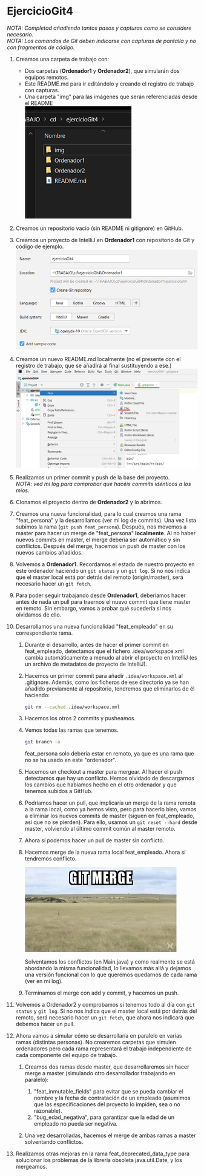 # EjercicioGit4

*NOTA: Completad añadiendo tantos pasos y capturas como se considere necesario.*  
*NOTA: Los comandos de Git deben indicarse con capturas de pantalla y no con fragmentos de código.*

1. Creamos una carpeta de trabajo con:
    - Dos carpetas (**Ordenador1** y **Ordenador2**), que simularán dos equipos remotos.
    - Este README.md para ir editándolo y creando el registro de trabajo con capturas.
    - Una carpeta "img" para las imágenes que serán referenciadas desde el README  
   ![carpetas iniciales](img/1.png)  
  
2. Creamos un repositorio vacío (sin README ni gitignore) en GitHub.  

3. Creamos un proyecto de IntelliJ en **Ordenador1** con repositorio de Git y código de ejemplo.
    ![creación proyecto](img/2.png)

4. Creamos un nuevo README.md localmente (no el presente con el registro de trabajo, que se añadirá al final sustituyendo a ese.)
    ![creación proyecto](img/3.png)

5. Realizamos un primer commit y push de la base del proyecto.  
*NOTA: ved mi log para comprobar que hacéis commits idénticos a los míos.*

6. Clonamos el proyecto dentro de **Ordenador2** y lo abrimos.

7. Creamos una nueva funcionalidad, para lo cual creamos una rama "feat_persona" y la desarrollamos (ver mi log de commits). Una vez lista subimos la rama (```git push feat_persona```). Después, nos movemos a master para hacer un merge de "feat_persona" **localmente**. Al no haber nuevos commits en master, el merge debería ser automático y sin conflictos. Después del merge, hacemos un push de master con los nuevos cambios añadidos.

8. Volvemos a **Ordenador1**. Recordamos el estado de nuestro proyecto en este ordenador haciendo un ```git status``` y un ```git log```. Si no nos indica que el master local está por detrás del remoto (origin/master), será necesario hacer un ```git fetch```.

9. Para poder seguir trabajando desde **Ordenador1**, deberíamos hacer antes de nada un pull para traernos el nuevo commit que tiene master en remoto. Sin embargo, vamos a probar qué sucedería si nos olvidamos de ello.

10. Desarrollamos una nueva funcionalidad "feat_empleado" en su correspondiente rama.

    1. Durante el desarrollo, antes de hacer el primer commit en feat_empleado, detectamos que el fichero .idea/workspace.xml cambia automáticamente a menudo al abrir el proyecto en IntelliJ (es un archivo de metadatos de proyecto de IntelliJ).

    2. Hacemos un primer commit para añadir ```.idea/workspace.xml``` al .gitignore. Además, como los ficheros de ese directorio ya se han añadido previamente al repositorio, tendremos que eliminarlos de él haciendo:

        ```bash
        git rm --cached .idea/workspace.xml
        ```

    3. Hacemos los otros 2 commits y pusheamos.

    4. Vemos todas las ramas que tenemos.

        ```bash
        git branch -a
        ```

        feat_persona solo debería estar en remoto, ya que es una rama que no se ha usado en este "ordenador".

    5. Hacemos un checkout a master para mergear. Al hacer el push detectamos que hay un conflicto. Hemos olvidado de descargarnos los cambios que habíamos hecho en el otro ordenador y que tenemos subidos a GitHub.

    6. Podríamos hacer un pull, que implicaría un merge de la rama remota a la rama local, como ya hemos visto, pero para hacerlo bien, vamos a eliminar los nuevos commits de master (siguen en feat_empleado, así que no se pierden). Para ello, usamos un ```git reset --hard``` desde master, volviendo al último commit común al master remoto.

    7. Ahora sí podemos hacer un pull de master sin conflicto.

    8. Hacemos merge de la nueva rama local feat_empleado. Ahora sí tendremos conflicto.

        ![Git Merge meme](img/merge.gif)

        Solventamos los conflictos (en Main.java) y como realmente se está abordando la misma funcionalidad, lo llevamos más allá y dejamos una versión funcional con lo que queremos quedarnos de cada rama (ver en mi log).

    9. Terminamos el merge con add y commit, y hacemos un push.

11. Volvemos a Ordenador2 y comprobamos si tenemos todo al día con ```git status``` y ```git log```. Si no nos indica que el master local está por detrás del remoto, será necesario hacer un ```git fetch```, que ahora nos indicará que debemos hacer un pull.

12. Ahora vamos a simular cómo se desarrollaría en paralelo en varias ramas (distintas personas). No crearemos carpetas que simulen ordenadores pero cada rama representará el trabajo independiente de cada componente del equipo de trabajo.

    1. Creamos dos ramas desde master, que desarrollaremos sin hacer merge a master (simulando otro desarrollador trabajando en paralelo): 
        1. "feat_inmutable_fields" para evitar que se pueda cambiar el nombre y la fecha de contratación de un empleado (asumimos que las especificaciones del proyecto lo impiden, sea o no razonable).
        2. "bug_edad_negativa", para garantizar que la edad de un empleado no pueda ser negativa.

    3. Una vez desarrolladas, hacemos el merge de ambas ramas a master solventando conflictos.

13. Realizamos otras mejoras en la rama feat_deprecated_data_type para solucionar los problemas de la librería obsoleta java.util.Date, y los mergeamos.
